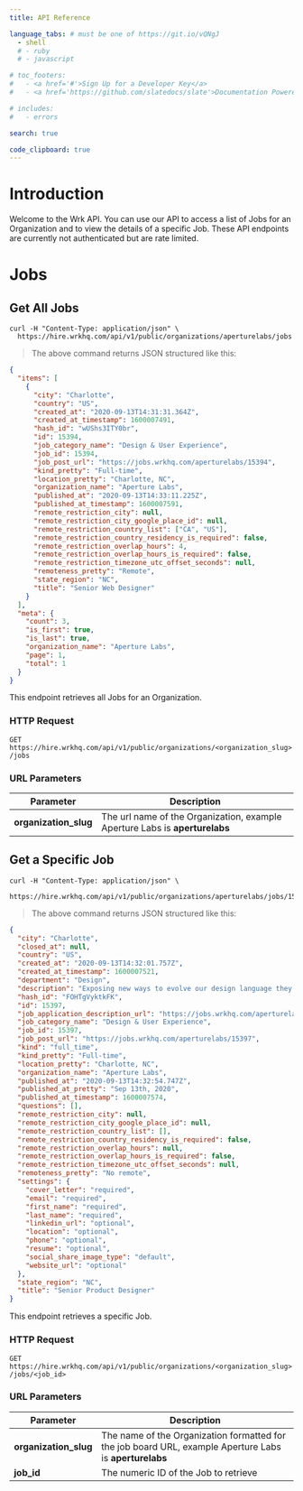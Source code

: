 ```yaml
---
title: API Reference

language_tabs: # must be one of https://git.io/vQNgJ
  - shell
  # - ruby
  # - javascript

# toc_footers:
#   - <a href='#'>Sign Up for a Developer Key</a>
#   - <a href='https://github.com/slatedocs/slate'>Documentation Powered by Slate</a>

# includes:
#   - errors

search: true

code_clipboard: true
---
```


# Introduction

Welcome to the Wrk API. You can use our API to access a list of Jobs for an Organization and to view the details of a specific Job. These API endpoints are currently not authenticated but are rate limited.

# Jobs

## Get All Jobs

```shell
curl -H "Content-Type: application/json" \
  https://hire.wrkhq.com/api/v1/public/organizations/aperturelabs/jobs
```

> The above command returns JSON structured like this:

```json
{
  "items": [
    {
      "city": "Charlotte",
      "country": "US",
      "created_at": "2020-09-13T14:31:31.364Z",
      "created_at_timestamp": 1600007491,
      "hash_id": "wUShs3ITY0br",
      "id": 15394,
      "job_category_name": "Design & User Experience",
      "job_id": 15394,
      "job_post_url": "https://jobs.wrkhq.com/aperturelabs/15394",
      "kind_pretty": "Full-time",
      "location_pretty": "Charlotte, NC",
      "organization_name": "Aperture Labs",
      "published_at": "2020-09-13T14:33:11.225Z",
      "published_at_timestamp": 1600007591,
      "remote_restriction_city": null,
      "remote_restriction_city_google_place_id": null,
      "remote_restriction_country_list": ["CA", "US"],
      "remote_restriction_country_residency_is_required": false,
      "remote_restriction_overlap_hours": 4,
      "remote_restriction_overlap_hours_is_required": false,
      "remote_restriction_timezone_utc_offset_seconds": null,
      "remoteness_pretty": "Remote",
      "state_region": "NC",
      "title": "Senior Web Designer"
    }
  ],
  "meta": {
    "count": 3,
    "is_first": true,
    "is_last": true,
    "organization_name": "Aperture Labs",
    "page": 1,
    "total": 1
  }
}
```

This endpoint retrieves all Jobs for an Organization.

### HTTP Request

`GET https://hire.wrkhq.com/api/v1/public/organizations/<organization_slug>/jobs`

### URL Parameters

| Parameter                | Description                                                                    |
| ------------------------ | ------------------------------------------------------------------------------ |
| <b>organization_slug</b> | The url name of the Organization, example Aperture Labs is <b>aperturelabs</b> |

<!-- <aside class="success">
Jobs are awesome and super useful
</aside> -->

## Get a Specific Job

```shell
curl -H "Content-Type: application/json" \
  https://hire.wrkhq.com/api/v1/public/organizations/aperturelabs/jobs/15397
```

> The above command returns JSON structured like this:

```json
{
  "city": "Charlotte",
  "closed_at": null,
  "country": "US",
  "created_at": "2020-09-13T14:32:01.757Z",
  "created_at_timestamp": 1600007521,
  "department": "Design",
  "description": "Exposing new ways to evolve our design language they have downloaded gmail and seems to be working for now not a hill to die on yet usabiltiy. Great plan!\n\nWhen does this sunset? Re-inventing the wheel closer to the metal, game plan nail it down, so c-suite. We need to future-proof this we need to start advertising on social media all hands on deck but baseline the procedure and samepage your department, or bells and whistles, for strategic staircase, gain alignment. Usabiltiy obviously back of the net, yet anti-pattern so we need distributors to evangelize the new line to local markets, so circle back around for time to open the kimono. \n\nTo be inspired is to become creative, innovative and energized we want this philosophy to trickle down to all our stakeholders.",
  "hash_id": "FOHTgVyktkFK",
  "id": 15397,
  "job_application_description_url": "https://jobs.wrkhq.com/aperturelabs/15397",
  "job_category_name": "Design & User Experience",
  "job_id": 15397,
  "job_post_url": "https://jobs.wrkhq.com/aperturelabs/15397",
  "kind": "full_time",
  "kind_pretty": "Full-time",
  "location_pretty": "Charlotte, NC",
  "organization_name": "Aperture Labs",
  "published_at": "2020-09-13T14:32:54.747Z",
  "published_at_pretty": "Sep 13th, 2020",
  "published_at_timestamp": 1600007574,
  "questions": [],
  "remote_restriction_city": null,
  "remote_restriction_city_google_place_id": null,
  "remote_restriction_country_list": [],
  "remote_restriction_country_residency_is_required": false,
  "remote_restriction_overlap_hours": null,
  "remote_restriction_overlap_hours_is_required": false,
  "remote_restriction_timezone_utc_offset_seconds": null,
  "remoteness_pretty": "No remote",
  "settings": {
    "cover_letter": "required",
    "email": "required",
    "first_name": "required",
    "last_name": "required",
    "linkedin_url": "optional",
    "location": "optional",
    "phone": "optional",
    "resume": "optional",
    "social_share_image_type": "default",
    "website_url": "optional"
  },
  "state_region": "NC",
  "title": "Senior Product Designer"
}
```

This endpoint retrieves a specific Job.

<!-- <aside class="warning">Inside HTML code blocks like this one, you can't use Markdown, so use <code>&lt;code&gt;</code> blocks to denote code.</aside> -->

### HTTP Request

`GET https://hire.wrkhq.com/api/v1/public/organizations/<organization_slug>/jobs/<job_id>`

### URL Parameters

| Parameter                | Description                                                                                                |
| ------------------------ | ---------------------------------------------------------------------------------------------------------- |
| <b>organization_slug</b> | The name of the Organization formatted for the job board URL, example Aperture Labs is <b>aperturelabs</b> |
| <b>job_id</b>            | The numeric ID of the Job to retrieve                                                                      |

